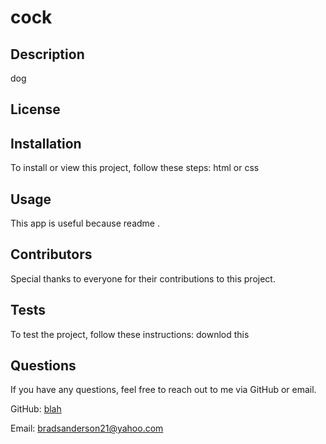 
# cock

## Description
dog

## License


## Installation
To install or view this project, follow these steps:
html or css

## Usage
This app is useful because readme .

## Contributors
Special thanks to everyone for their contributions to this project.

## Tests
To test the project, follow these instructions:
downlod this

## Questions
If you have any questions, feel free to reach out to me via GitHub or email.

GitHub: [blah](https://github.com/blah)

Email: bradsanderson21@yahoo.com
